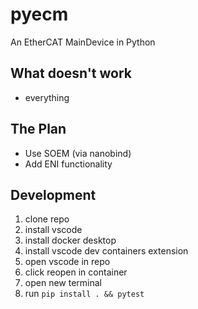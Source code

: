 # pyecm
An EtherCAT MainDevice in Python


## What doesn't work
* everything

## The Plan
* Use SOEM (via nanobind)
* Add ENI functionality

## Development
1. clone repo
1. install vscode
1. install docker desktop
1. install vscode dev containers extension
1. open vscode in repo
1. click reopen in container
1. open new terminal
1. run `pip install . && pytest`

